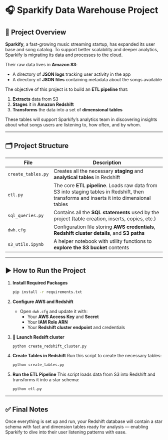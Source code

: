 
# 🎧 Sparkify Data Warehouse Project

## 📌 Project Overview

**Sparkify**, a fast-growing music streaming startup, has expanded its user base and song catalog. To support better scalability and deeper analytics, Sparkify is migrating its data and processes to the cloud.

Their raw data lives in **Amazon S3**:
- A directory of **JSON logs** tracking user activity in the app
- A directory of **JSON files** containing metadata about the songs available

The objective of this project is to build an **ETL pipeline** that:
1. **Extracts** data from S3
2. **Stages** it in **Amazon Redshift**
3. **Transforms** the data into a set of **dimensional tables**

These tables will support Sparkify’s analytics team in discovering insights about what songs users are listening to, how often, and by whom.

---

## 🗂️ Project Structure

| File | Description |
|------|-------------|
| `create_tables.py` | Creates all the necessary **staging** and **analytical tables** in Redshift |
| `etl.py` | The core **ETL pipeline**. Loads raw data from S3 into staging tables in Redshift, then transforms and inserts it into dimensional tables |
| `sql_queries.py` | Contains all the **SQL statements** used by the project (table creation, inserts, copies, etc.) |
| `dwh.cfg` | Configuration file storing **AWS credentials**, **Redshift cluster details**, and **S3 paths** |
| `s3_utils.ipynb` | A helper notebook with utility functions to **explore the S3 bucket** contents |

---

## ▶️ How to Run the Project

1. **Install Required Packages**
   ```bash
   pip install -r requirements.txt
   ```

2. **Configure AWS and Redshift**
   - Open `dwh.cfg` and update it with:
     - Your **AWS Access Key** and **Secret**
     - Your **IAM Role ARN**
     - Your **Redshift cluster endpoint** and credentials

3. **🚀 Launch Redsift cluster**
   ```bash
   python create_redshift_cluster.py
   ```
4. **Create Tables in Redshift**
   Run this script to create the necessary tables:
   ```bash
   python create_tables.py
   ```

5. **Run the ETL Pipeline**
   This script loads data from S3 into Redshift and transforms it into a star schema:
   ```bash
   python etl.py
   ```

---

## ✅ Final Notes

Once everything is set up and run, your Redshift database will contain a star schema with fact and dimension tables ready for analysis — enabling Sparkify to dive into their user listening patterns with ease.
